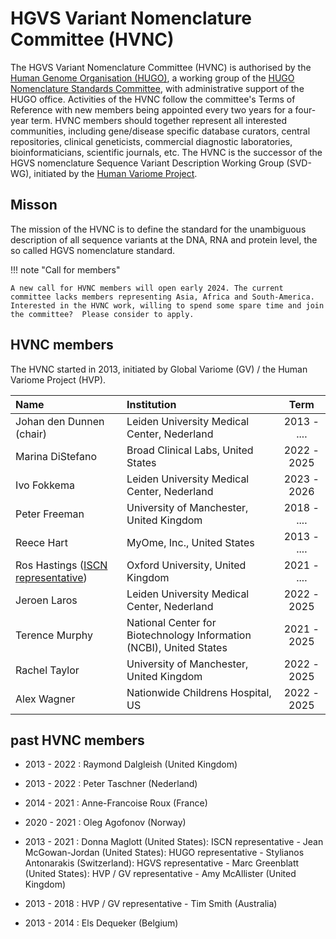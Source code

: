 # HGVS Variant Nomenclature Committee (HVNC)

The HGVS Variant Nomenclature Committee (HVNC) is authorised by the [Human Genome Organisation (HUGO)](https://www.hugo-international.org), a working group of the [HUGO Nomenclature Standards Committee](https://www.hugo-international.org/standards), with administrative support of the HUGO office. Activities of the HVNC follow the committee's Terms of Reference with new members being appointed every two years for a four-year term. HVNC members should together represent all interested communities, including gene/disease specific database curators, central repositories, clinical geneticists, commercial diagnostic laboratories, bioinformaticians, scientific journals, etc. The HVNC is the successor of the HGVS nomenclature Sequence Variant Description Working Group (SVD-WG), initiated by the [Human Variome Project](https://www.humanvariomeproject.org/sdp/wg04-sequence-variant-description-committee.html).

## Misson

The mission of the HVNC is to define the standard for the unambiguous description of all sequence variants at the DNA, RNA and protein level, the so called HGVS nomenclature standard.

!!! note "Call for members"

    A new call for HVNC members will open early 2024. The current committee lacks members representing Asia, Africa and South-America. Interested in the HVNC work, willing to spend some spare time and join the committee?  Please consider to apply.

## HVNC members

The HVNC started in 2013, initiated by Global Variome (GV) / the Human Variome Project (HVP).

| Name                         | Institution                                  |    Term     |
| :----------------------------| :-----------------------------------         | :---------: |
| Johan den Dunnen (chair)     | Leiden University Medical Center, Nederland  | 2013 - .... |
| Marina DiStefano             | Broad Clinical Labs, United States           | 2022 - 2025 |
| Ivo Fokkema                  | Leiden University Medical Center, Nederland  | 2023 - 2026 |
| Peter Freeman                | University of Manchester, United Kingdom     | 2018 - .... |
| Reece Hart                   | MyOme, Inc., United States                   | 2013 - .... |
| Ros Hastings ([ISCN representative](consultation/ISCN.md)) | Oxford University, United Kingdom | 2021 - .... |
| Jeroen Laros                 | Leiden University Medical Center, Nederland  | 2022 - 2025 |
| Terence Murphy               | National Center for Biotechnology Information (NCBI), United States                          | 2021 - 2025 |
| Rachel Taylor                | University of Manchester, United Kingdom     | 2022 - 2025 |
| Alex Wagner                  | Nationwide Childrens Hospital, US            | 2022 - 2025 |


## past HVNC members

- 2013 - 2022 : Raymond Dalgleish (United Kingdom)

- 2013 - 2022 : Peter Taschner (Nederland)

- 2014 - 2021 : Anne-Francoise Roux (France)

- 2020 - 2021 : Oleg Agofonov (Norway)

- 2013 - 2021 : Donna Maglott (United States): ISCN representative - Jean McGowan-Jordan (United States): HUGO representative - Stylianos Antonarakis (Switzerland): HGVS representative - Marc Greenblatt (United States): HVP / GV representative - Amy McAllister (United Kingdom)

- 2013 - 2018 : HVP / GV representative - Tim Smith (Australia)

- 2013 - 2014 : Els Dequeker (Belgium)
